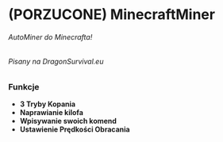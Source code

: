 # (PORZUCONE) MinecraftMiner
###### AutoMiner do Minecrafta!
###### Pisany na DragonSurvival.eu
### Funkcje ###
- **3 Tryby Kopania**
- **Naprawianie kilofa**
- **Wpisywanie swoich komend**
- **Ustawienie Prędkości Obracania**
